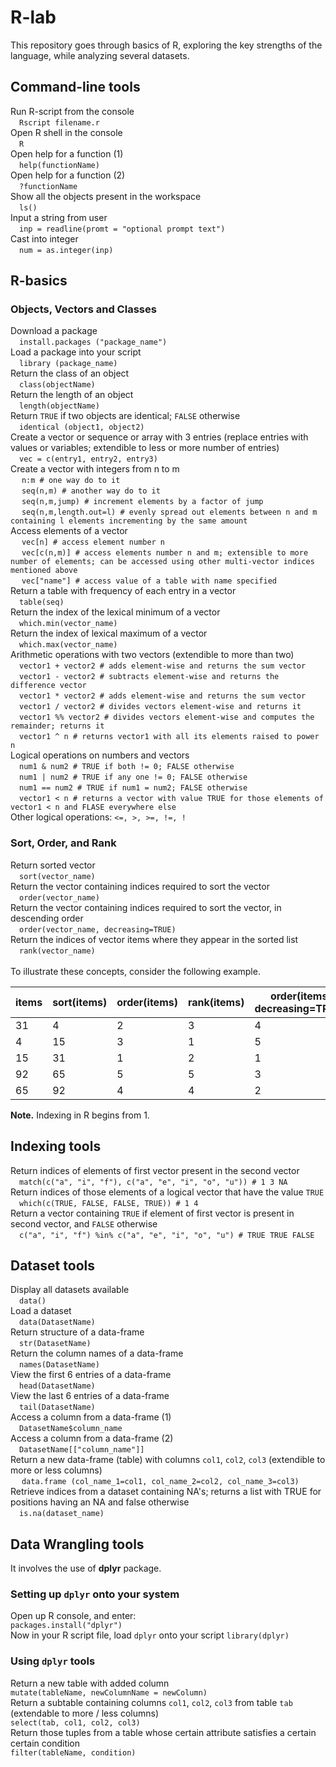 # R-lab

This repository goes through basics of R, exploring the key strengths of the language, while analyzing several datasets.

## Command-line tools
Run R-script from the console <br>
&emsp;`Rscript filename.r` <br>
Open R shell in the console <br> 
&emsp;`R` <br>
Open help for a function (1) <br>
&emsp;`help(functionName)` <br>
Open help for a function (2) <br>
&emsp;`?functionName` <br>
Show all the objects present in the workspace <br>
&emsp;`ls()` <br>
Input a string from user <br>
&emsp;`inp = readline(promt = "optional prompt text")` <br>
Cast into integer <br>
&emsp;`num = as.integer(inp)`


## R-basics
### Objects, Vectors and Classes
Download a package <br>
&emsp;`install.packages ("package_name")` <br>
Load a package into your script <br>
&emsp;`library (package_name)` <br>
Return the class of an object <br>
&emsp;`class(objectName)` <br>
Return the length of an object <br>
&emsp;`length(objectName)` <br>
Return `TRUE` if two objects are identical; `FALSE` otherwise <br>
&emsp;`identical (object1, object2)` <br>
Create a vector or sequence or array with 3 entries (replace entries with values or variables; extendible to less or more number of entries)<br>
&emsp;`vec = c(entry1, entry2, entry3)` <br>
Create a vector with integers from n to m <br>
&emsp; `n:m # one way do to it` <br>
&emsp; `seq(n,m) # another way do to it` <br>
&emsp; `seq(n,m,jump) # increment elements by a factor of jump` <br>
&emsp; `seq(n,m,length.out=l) # evenly spread out elements between n and m containing l elements incrementing by the same amount` <br>
Access elements of a vector <br>
&emsp; `vec[n] # access element number n` <br>
&emsp; `vec[c(n,m)] # access elements number n and m; extensible to more number of elements; can be accessed using other multi-vector indices mentioned above` <br>
&emsp; `vec["name"] # access value of a table with name specified` <br>
Return a table with frequency of each entry in a vector <br>
&emsp;`table(seq)` <br>
Return the index of the lexical minimum of a vector <br>
&emsp;`which.min(vector_name)` <br>
Return the index of lexical maximum of a vector <br>
&emsp;`which.max(vector_name)` <br>
Arithmetic operations with two vectors (extendible to more than two) <br>
&emsp;`vector1 + vector2 # adds element-wise and returns the sum vector` <br>
&emsp;`vector1 - vector2 # subtracts element-wise and returns the difference vector` <br>
&emsp;`vector1 * vector2 # adds element-wise and returns the sum vector` <br>
&emsp;`vector1 / vector2 # divides vectors element-wise and returns it` <br>
&emsp;`vector1 %% vector2 # divides vectors element-wise and computes the remainder; returns it` <br>
&emsp;`vector1 ^ n # returns vector1 with all its elements raised to power n` <br>
Logical operations on numbers and vectors <br>
&emsp;`num1 & num2 # TRUE if both != 0; FALSE otherwise` <br>
&emsp;`num1 | num2 # TRUE if any one != 0; FALSE otherwise` <br>
&emsp;`num1 == num2 # TRUE if num1 = num2; FALSE otherwise` <br>
&emsp;`vector1 < n # returns a vector with value TRUE for those elements of vector1 < n and FLASE everywhere else` <br>
Other logical operations: `<=, >, >=, !=, !` <br>



### Sort, Order, and Rank
Return sorted vector <br>
&emsp;`sort(vector_name)` <br>
Return the vector containing indices required to sort the vector <br>
&emsp;`order(vector_name)` <br>
Return the vector containing indices required to sort the vector, in descending order <br>
&emsp;`order(vector_name, decreasing=TRUE)` <br>
Return the indices of vector items where they appear in the sorted list <br>
&emsp;`rank(vector_name)` <br> <br>
To illustrate these concepts, consider the following example.
<table>
    <thead>
        <th>items</th>
        <th>sort(items)</th>
        <th>order(items)</th>
        <th>rank(items)</th>
        <th>order(items, decreasing=TRUE)</th>
    </thead>
    <tr>
        <td>31</td>
        <td>4</td>
        <td>2</td>
        <td>3</td>
        <td>4</td>
    </tr>
    <tr>
        <td>4</td>
        <td>15</td>
        <td>3</td>
        <td>1</td>
        <td>5</td>
    </tr>
    <tr>
        <td>15</td>
        <td>31</td>
        <td>1</td>
        <td>2</td>
        <td>1</td>
    </tr>
    <tr>
        <td>92</td>
        <td>65</td>
        <td>5</td>
        <td>5</td>
        <td>3</td>
    </tr>
    <tr>
        <td>65</td>
        <td>92</td>
        <td>4</td>
        <td>4</td>
        <td>2</td>
    </tr>
</table>

**Note.** Indexing in R begins from 1.


## Indexing tools
Return indices of elements of first vector present in the second vector <br>
&emsp;`match(c("a", "i", "f"), c("a", "e", "i", "o", "u")) # 1 3 NA` <br>
Return indices of those elements of a logical vector that have the value `TRUE`<br>
&emsp;`which(c(TRUE, FALSE, FALSE, TRUE)) # 1 4` <br>
Return a vector containing `TRUE` if element of first vector is present in second vector, and `FALSE` otherwise <br>
&emsp;`c("a", "i", "f") %in% c("a", "e", "i", "o", "u") # TRUE TRUE FALSE` <br>



## Dataset tools
Display all datasets available <br>
&emsp;`data()` <br>
Load a dataset <br>
&emsp;`data(DatasetName)` <br>
Return structure of a data-frame <br>
&emsp;`str(DatasetName)` <br>
Return the column names of a data-frame <br>
&emsp;`names(DatasetName)` <br>
View the first 6 entries of a data-frame <br>
&emsp;`head(DatasetName)` <br>
View the last 6 entries of a data-frame <br>
&emsp;`tail(DatasetName)` <br>
Access a column from a data-frame (1) <br>
&emsp;`DatasetName$column_name` <br>
Access a column from a data-frame (2) <br>
&emsp;`DatasetName[["column_name"]]` <br>
Return a new data-frame (table) with columns `col1`, `col2`, `col3` (extendible to more or less columns) <br>
&emsp; `data.frame (col_name_1=col1, col_name_2=col2, col_name_3=col3)` <br>
Retrieve indices from a dataset containing NA's; returns a list with TRUE for positions having an NA and false otherwise <br>
&emsp;`is.na(dataset_name)`

## Data Wrangling tools
It involves the use of **dplyr** package.
### Setting up `dplyr` onto your system
Open up R console, and enter: <br>
`packages.install("dplyr")` <br>
Now in your R script file, load `dplyr` onto your script
`library(dplyr)` <br>
### Using `dplyr` tools
Return a new table with added column <br>
`mutate(tableName, newColumnName = newColumn)` <br>
Return a subtable containing columns `col1`, `col2`, `col3` from table `tab` (extendable to more / less columns) <br>
`select(tab, col1, col2, col3)` <br>
Return those tuples from a table whose certain attribute satisfies a certain certain condition <br>
`filter(tableName, condition)`

